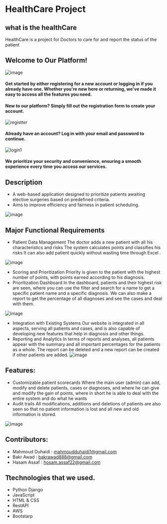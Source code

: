 # HealthCare Project


## what is the healthCare
HealthCare is a project for Doctors to care for and report the status of the patient 

## Welcome to Our Platform!

![image](https://github.com/user-attachments/assets/8f6c9234-f3ae-4530-b73f-56dbf879de9a)

#### Get started by either registering for a new account or logging in if you already have one. Whether you're new here or returning, we've made it easy to access all the features you need.

#### New to our platform? Simply fill out the registration form to create your account.

 ![registter](https://github.com/user-attachments/assets/da472656-f023-4775-9200-848409226c08)

#### Already have an account? Log in with your email and password to continue.

![login1](https://github.com/user-attachments/assets/5b41e1bf-3263-40ab-b943-43d35bbf82e8)

#### We prioritize your security and convenience, ensuring a smooth experience every time you access our services.


## Description
* A web-based application designed to prioritize patients awaiting elective surgeries based on predefined criteria.
* Aims to improve efficiency and fairness in patient scheduling.

![image](https://github.com/user-attachments/assets/5998f6be-8d3f-4e65-ad35-f46cd4c9ea31)


## Major Functional Requirements
* Patient Data Management
  The doctor adds a new patient with all his characteristics and risks
  The system calculates points and classifies his risks
  It can also add patient quickly without wasting time through Excel .
  
![image](https://github.com/user-attachments/assets/b3ea1d9f-9ec3-40ad-8a61-0b747c225dac)
* Scoring and Prioritization
  Priority is given to the patient with the highest number of points, with points earned according to his diagnosis.
* Prioritization Dashboard
  In the dashboard, patients and their highest risk are seen, where you can use the filter and search for a name to get a specific patient name and a specific diagnosis.
  We can also make a report to get the percentage of all diagnoses and see the cases and deal with them.
  
![image](https://github.com/user-attachments/assets/6b73efb7-9178-40f4-af01-34f70d86047b)

* Integration with Existing Systems
  Our website is integrated in all aspects, serving all patients and cases, and is also capable of developing new features that help in diagnosis and other things.
* Reporting and Analytics
  In terms of reports and analyses, all patients appear with the summary and all important percentages for the patients as a whole.
  The report can be deleted and a new report can be created if other patients are added.
![image](https://github.com/user-attachments/assets/69b361f3-75db-49a1-84c1-65702d40124f)

## Features:
* Customizable patient scorecards
  Where the main user (admin) can add, modify and delete patients, cases or diagnoses, and where he can give and modify the gain of points, where in short he is able to deal with the entire system and do what he wants
* Audit trails
  All modifications, additions and deletions of patients are also seen so that no patient information is lost and all new and old information is stored.
  
![image](https://github.com/user-attachments/assets/e69bb92f-d84b-428f-8cd2-2710f94a02ca)


## Contributors:
* Mahmoud Duhaidi : mahmoudduhaidi1@gmail.com
* Bakr Awad : bakrawad888@gmail.com
* Hasam Assaf : hosam.assaf22@gmail.com

## Ttechnologies that we used.
* Python Django
* JavaScript
* HTML & CSS
* RestAPI
* AWS
* Bootstarp 
